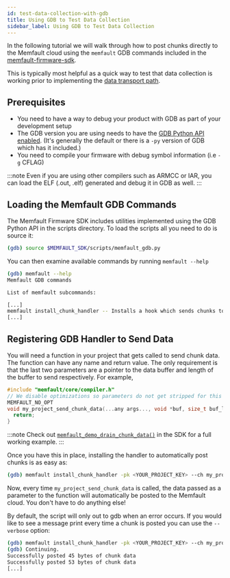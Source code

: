 ```yaml
---
id: test-data-collection-with-gdb
title: Using GDB to Test Data Collection
sidebar_label: Using GDB to Test Data Collection
---
```


In the following tutorial we will walk through how to post chunks directly to
the Memfault cloud using the `memfault` GDB commands included in the
[memfault-firmware-sdk](https://github.com/memfault/memfault-firmware-sdk).

This is typically most helpful as a quick way to test that data collection is
working prior to implementing the
[data transport path](data-from-firmware-to-cloud.md).

## Prerequisites

- You need to have a way to debug your product with GDB as part of your
  development setup
- The GDB version you are using needs to have the
  [GDB Python API enabled](https://interrupt.memfault.com/blog/automate-debugging-with-gdb-python-api#getting-started-with-gdb-python).
  (It's generally the default or there is a `-py` version of GDB which has it
  included.)
- You need to compile your firmware with debug symbol information (i.e `-g`
  CFLAG)

:::note
Even if you are using other compilers such as ARMCC or IAR, you can load the
ELF (.out, .elf) generated and debug it in GDB as well.
:::

## Loading the Memfault GDB Commands

The Memfault Firmware SDK includes utilities implemented using the GDB Python
API in the scripts directory. To load the scripts all you need to do is source
it:

```bash
(gdb) source $MEMFAULT_SDK/scripts/memfault_gdb.py
```

You can then examine available commands by running `memfault --help`

```bash
(gdb) memfault --help
Memfault GDB commands

List of memfault subcommands:

[...]
memfault install_chunk_handler -- Installs a hook which sends chunks to the Memfault cloud chunk endpoint automagically
[...]
```

## Registering GDB Handler to Send Data

You will need a function in your project that gets called to send chunk data.
The function can have any name and return value. The only requirement is that
the last two parameters are a pointer to the data buffer and length of the
buffer to send respectively. For example,

```c
#include "memfault/core/compiler.h"
// We disable optimizations so parameters do not get stripped for this stub function
MEMFAULT_NO_OPT
void my_project_send_chunk_data(...any args..., void *buf, size_t buf_len) {
  return;
}
```

:::note
Check out
[`memfault_demo_drain_chunk_data()`](https://github.com/memfault/memfault-firmware-sdk/blob/master/components/demo/src/memfault_demo_cli_print_chunk.c#L139)
in the SDK for a full working example.
:::

Once you have this in place, installing the handler to automatically post chunks
is as easy as:

```bash
(gdb) memfault install_chunk_handler -pk <YOUR_PROJECT_KEY> --ch my_project_send_chunk_data
```

Now, every time `my_project_send_chunk_data` is called, the data passed as a
parameter to the function will automatically be posted to the Memfault cloud.
You don't have to do anything else!

By default, the script will only out to gdb when an error occurs. If you would
like to see a message print every time a chunk is posted you can use the
`--verbose` option:

```bash
(gdb) memfault install_chunk_handler -pk <YOUR_PROJECT_KEY> --ch my_project_send_chunk_data --verbose
(gdb) Continuing.
Successfully posted 45 bytes of chunk data
Successfully posted 53 bytes of chunk data
[...]
```
